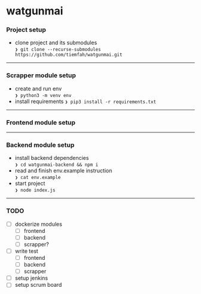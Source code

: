 # watgunmai
 
 ### Project setup
 * clone project and its submodules   
 `❯ git clone --recurse-submodules https://github.com/tiemfah/watgunmai.git`  
 ---
 ### Scrapper module setup
 * create and run env  
 `❯ python3 -m venv env`  
 * install requirements 
 `❯ pip3 install -r requirements.txt`  
 ---
 ### Frontend module setup
 ---
 ### Backend module setup
 * install backend dependencies  
 `❯ cd watgunmai-backend && npm i`  
 * read and finish env.example instruction  
 `❯ cat env.example`  
 * start project  
 `❯ node index.js`
---

### TODO
- [ ] dockerize modules
    - [ ] frontend
    - [ ] backend
    - [ ] scrapper?
- [ ] write test
    - [ ] frontend
    - [ ] backend
    - [ ] scrapper
- [ ] setup jenkins
- [ ] setup scrum board
